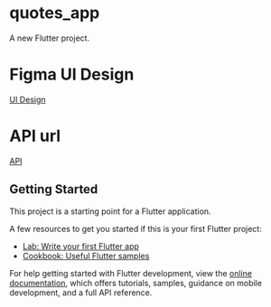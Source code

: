 # quotes_app

A new Flutter project.

# Figma UI Design

[UI Design](https://github.com/Sanjarbek17/quotes_app.git)

# API url

[API](https://www.api-ninjas.com/api/quotes)
## Getting Started

This project is a starting point for a Flutter application.

A few resources to get you started if this is your first Flutter project:

- [Lab: Write your first Flutter app](https://docs.flutter.dev/get-started/codelab)
- [Cookbook: Useful Flutter samples](https://docs.flutter.dev/cookbook)

For help getting started with Flutter development, view the
[online documentation](https://docs.flutter.dev/), which offers tutorials,
samples, guidance on mobile development, and a full API reference.
